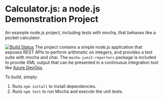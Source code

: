 Calculator.js: a node.js Demonstration Project
==============================================
An example node.js project, including tests with mocha, that behaves like
a pocket calculator.

[![Build Status](https://dev.azure.com/paidevikaAZ400/Integrating%20External%20Source%20Control%20with%20Azure%20Pipelines/_apis/build/status/Devikapai.calculator?branchName=master)](https://dev.azure.com/paidevikaAZ400/Integrating%20External%20Source%20Control%20with%20Azure%20Pipelines/_build/latest?definitionId=4&branchName=master)
The project contains a simple node.js application that exposes REST APIs
to perform arithmetic on integers, and provides a test suite with mocha
and chai.  The `mocha-junit-reporters` package is included to provide XML
output that can be presented in a continuous integration tool like
[Azure DevOps](https://azure.com/devops).

To build, simply:

1. Runs `npm install` to install dependencies.
2. Runs `npm test` to run Mocha and execute the unit tests.

